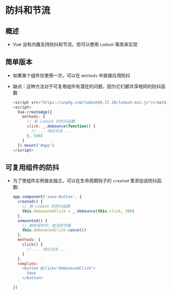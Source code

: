 # 防抖和节流

## 概述

  - Vue 没有内置支持防抖和节流，但可以使用 `Lodash` 等库来实现

## 简单版本

  - 如果某个组件仅使用一次，可以在 `methods` 中直接应用防抖

  - 缺点：这种方法对于可复用组件有潜在的问题，因为它们都共享相同的防抖函数

    ```javascript
    <script src="https://unpkg.com/lodash@4.17.20/lodash.min.js"></script>
    <script>
      Vue.createApp({
        methods: {
          // 用 Lodash 的防抖函数
          click: _.debounce(function() {
            // ... 响应点击 ...
          }, 500)
        }
      }).mount('#app')
    </script>
    ```

## 可复用组件的防抖

  - 为了使组件实例彼此独立，可以在生命周期钩子的 `created` 里添加该防抖函数:

    ```javascript
    app.component('save-button', {
      created() {
        // 用 Lodash 的防抖函数
        this.debouncedClick = _.debounce(this.click, 500)
      },
      unmounted() {
        // 移除组件时，取消定时器
        this.debouncedClick.cancel()
      },
      methods: {
        click() {
          // ... 响应点击 ...
        }
      },
      template: `
        <button @click="debouncedClick">
          Save
        </button>
      `
    })
    ```

